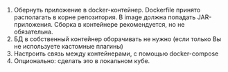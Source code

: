 1) Обернуть приложение в docker-контейнер. Dockerfile принято располагать в корне репозитория. В image должна попадать JAR-приложения. Сборка в контейнере рекомендуется, но не обязательна.
2) БД в собственный контейнер оборачивать не нужно (если только Вы не используете кастомные плагины)
3) Настроить связь между контейнерами, с помощью docker-compose
4) Опционально: сделать это в локальном кубе.